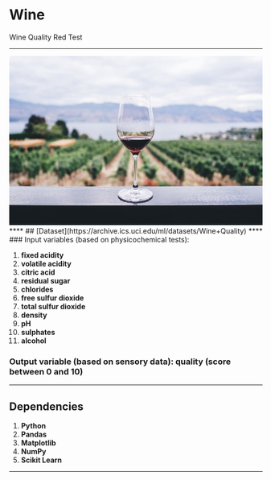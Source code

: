 # Wine
Wine Quality Red Test
****
<img src = "Wine.jpeg">
****
## [Dataset](https://archive.ics.uci.edu/ml/datasets/Wine+Quality)
****
### Input variables (based on physicochemical tests):

1. **fixed acidity**
2. **volatile acidity**
3. **citric acid**
4. **residual sugar**
5. **chlorides**
6. **free sulfur dioxide**
7. **total sulfur dioxide**
8. **density**
9. **pH**
10. **sulphates**
11. **alcohol**

### Output variable (based on sensory data): quality (score between 0 and 10)
****
## Dependencies 

1. **Python**
2. **Pandas**
3. **Matplotlib**
4. **NumPy**
5. **Scikit Learn**
****


